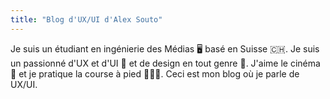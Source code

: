```yaml
---
title: "Blog d'UX/UI d'Alex Souto"
---
```

Je suis un étudiant en ingénierie des Médias 🖥 basé en Suisse 🇨🇭. Je suis un passionné d'UX et d'UI 📲 et de design en tout genre 🚀. J'aime le cinéma 🎥  et je pratique la course à pied 🏃🏻‍♂️. Ceci est mon blog où je parle de UX/UI.
